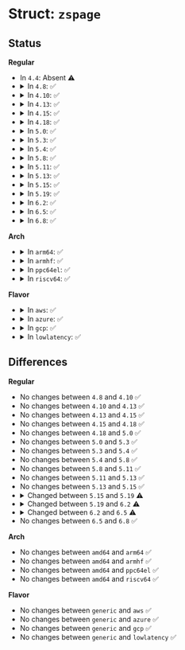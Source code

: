 # Struct: <code>zspage</code>

## Status
<b>Regular</b>
<ul>
<li>
In <code>4.4</code>: Absent ⚠️
</li>
<li>
<details>
<summary>In <code>4.8</code>: ✅</summary>

```c
struct zspage {
    unsigned int fullness;
    unsigned int class;
    unsigned int isolated;
    unsigned int magic;
    unsigned int inuse;
    unsigned int freeobj;
    struct page *first_page;
    struct list_head list;
    rwlock_t lock;
};
```
</details>
</li>
<li>
<details>
<summary>In <code>4.10</code>: ✅</summary>

```c
struct zspage {
    unsigned int fullness;
    unsigned int class;
    unsigned int isolated;
    unsigned int magic;
    unsigned int inuse;
    unsigned int freeobj;
    struct page *first_page;
    struct list_head list;
    rwlock_t lock;
};
```
</details>
</li>
<li>
<details>
<summary>In <code>4.13</code>: ✅</summary>

```c
struct zspage {
    unsigned int fullness;
    unsigned int class;
    unsigned int isolated;
    unsigned int magic;
    unsigned int inuse;
    unsigned int freeobj;
    struct page *first_page;
    struct list_head list;
    rwlock_t lock;
};
```
</details>
</li>
<li>
<details>
<summary>In <code>4.15</code>: ✅</summary>

```c
struct zspage {
    unsigned int fullness;
    unsigned int class;
    unsigned int isolated;
    unsigned int magic;
    unsigned int inuse;
    unsigned int freeobj;
    struct page *first_page;
    struct list_head list;
    rwlock_t lock;
};
```
</details>
</li>
<li>
<details>
<summary>In <code>4.18</code>: ✅</summary>

```c
struct zspage {
    unsigned int fullness;
    unsigned int class;
    unsigned int isolated;
    unsigned int magic;
    unsigned int inuse;
    unsigned int freeobj;
    struct page *first_page;
    struct list_head list;
    rwlock_t lock;
};
```
</details>
</li>
<li>
<details>
<summary>In <code>5.0</code>: ✅</summary>

```c
struct zspage {
    unsigned int fullness;
    unsigned int class;
    unsigned int isolated;
    unsigned int magic;
    unsigned int inuse;
    unsigned int freeobj;
    struct page *first_page;
    struct list_head list;
    rwlock_t lock;
};
```
</details>
</li>
<li>
<details>
<summary>In <code>5.3</code>: ✅</summary>

```c
struct zspage {
    unsigned int fullness;
    unsigned int class;
    unsigned int isolated;
    unsigned int magic;
    unsigned int inuse;
    unsigned int freeobj;
    struct page *first_page;
    struct list_head list;
    rwlock_t lock;
};
```
</details>
</li>
<li>
<details>
<summary>In <code>5.4</code>: ✅</summary>

```c
struct zspage {
    unsigned int fullness;
    unsigned int class;
    unsigned int isolated;
    unsigned int magic;
    unsigned int inuse;
    unsigned int freeobj;
    struct page *first_page;
    struct list_head list;
    rwlock_t lock;
};
```
</details>
</li>
<li>
<details>
<summary>In <code>5.8</code>: ✅</summary>

```c
struct zspage {
    unsigned int fullness;
    unsigned int class;
    unsigned int isolated;
    unsigned int magic;
    unsigned int inuse;
    unsigned int freeobj;
    struct page *first_page;
    struct list_head list;
    rwlock_t lock;
};
```
</details>
</li>
<li>
<details>
<summary>In <code>5.11</code>: ✅</summary>

```c
struct zspage {
    unsigned int fullness;
    unsigned int class;
    unsigned int isolated;
    unsigned int magic;
    unsigned int inuse;
    unsigned int freeobj;
    struct page *first_page;
    struct list_head list;
    rwlock_t lock;
};
```
</details>
</li>
<li>
<details>
<summary>In <code>5.13</code>: ✅</summary>

```c
struct zspage {
    unsigned int fullness;
    unsigned int class;
    unsigned int isolated;
    unsigned int magic;
    unsigned int inuse;
    unsigned int freeobj;
    struct page *first_page;
    struct list_head list;
    rwlock_t lock;
};
```
</details>
</li>
<li>
<details>
<summary>In <code>5.15</code>: ✅</summary>

```c
struct zspage {
    unsigned int fullness;
    unsigned int class;
    unsigned int isolated;
    unsigned int magic;
    unsigned int inuse;
    unsigned int freeobj;
    struct page *first_page;
    struct list_head list;
    rwlock_t lock;
};
```
</details>
</li>
<li>
<details>
<summary>In <code>5.19</code>: ✅</summary>

```c
struct zspage {
    unsigned int huge;
    unsigned int fullness;
    unsigned int class;
    unsigned int isolated;
    unsigned int magic;
    unsigned int inuse;
    unsigned int freeobj;
    struct page *first_page;
    struct list_head list;
    rwlock_t lock;
};
```
</details>
</li>
<li>
<details>
<summary>In <code>6.2</code>: ✅</summary>

```c
struct zspage {
    unsigned int huge;
    unsigned int fullness;
    unsigned int class;
    unsigned int isolated;
    unsigned int magic;
    unsigned int inuse;
    unsigned int freeobj;
    struct page *first_page;
    struct list_head list;
    struct list_head lru;
    bool under_reclaim;
    struct zs_pool *pool;
    rwlock_t lock;
};
```
</details>
</li>
<li>
<details>
<summary>In <code>6.5</code>: ✅</summary>

```c
struct zspage {
    unsigned int huge;
    unsigned int fullness;
    unsigned int class;
    unsigned int isolated;
    unsigned int magic;
    unsigned int inuse;
    unsigned int freeobj;
    struct page *first_page;
    struct list_head list;
    struct zs_pool *pool;
    rwlock_t lock;
};
```
</details>
</li>
<li>
<details>
<summary>In <code>6.8</code>: ✅</summary>

```c
struct zspage {
    unsigned int huge;
    unsigned int fullness;
    unsigned int class;
    unsigned int isolated;
    unsigned int magic;
    unsigned int inuse;
    unsigned int freeobj;
    struct page *first_page;
    struct list_head list;
    struct zs_pool *pool;
    rwlock_t lock;
};
```
</details>
</li>
</ul>
<b>Arch</b>
<ul>
<li>
<details>
<summary>In <code>arm64</code>: ✅</summary>

```c
struct zspage {
    unsigned int fullness;
    unsigned int class;
    unsigned int isolated;
    unsigned int magic;
    unsigned int inuse;
    unsigned int freeobj;
    struct page *first_page;
    struct list_head list;
    rwlock_t lock;
};
```
</details>
</li>
<li>
<details>
<summary>In <code>armhf</code>: ✅</summary>

```c
struct zspage {
    unsigned int fullness;
    unsigned int class;
    unsigned int isolated;
    unsigned int magic;
    unsigned int inuse;
    unsigned int freeobj;
    struct page *first_page;
    struct list_head list;
    rwlock_t lock;
};
```
</details>
</li>
<li>
<details>
<summary>In <code>ppc64el</code>: ✅</summary>

```c
struct zspage {
    unsigned int fullness;
    unsigned int class;
    unsigned int isolated;
    unsigned int magic;
    unsigned int inuse;
    unsigned int freeobj;
    struct page *first_page;
    struct list_head list;
    rwlock_t lock;
};
```
</details>
</li>
<li>
<details>
<summary>In <code>riscv64</code>: ✅</summary>

```c
struct zspage {
    unsigned int fullness;
    unsigned int class;
    unsigned int isolated;
    unsigned int magic;
    unsigned int inuse;
    unsigned int freeobj;
    struct page *first_page;
    struct list_head list;
    rwlock_t lock;
};
```
</details>
</li>
</ul>
<b>Flavor</b>
<ul>
<li>
<details>
<summary>In <code>aws</code>: ✅</summary>

```c
struct zspage {
    unsigned int fullness;
    unsigned int class;
    unsigned int isolated;
    unsigned int magic;
    unsigned int inuse;
    unsigned int freeobj;
    struct page *first_page;
    struct list_head list;
    rwlock_t lock;
};
```
</details>
</li>
<li>
<details>
<summary>In <code>azure</code>: ✅</summary>

```c
struct zspage {
    unsigned int fullness;
    unsigned int class;
    unsigned int isolated;
    unsigned int magic;
    unsigned int inuse;
    unsigned int freeobj;
    struct page *first_page;
    struct list_head list;
    rwlock_t lock;
};
```
</details>
</li>
<li>
<details>
<summary>In <code>gcp</code>: ✅</summary>

```c
struct zspage {
    unsigned int fullness;
    unsigned int class;
    unsigned int isolated;
    unsigned int magic;
    unsigned int inuse;
    unsigned int freeobj;
    struct page *first_page;
    struct list_head list;
    rwlock_t lock;
};
```
</details>
</li>
<li>
<details>
<summary>In <code>lowlatency</code>: ✅</summary>

```c
struct zspage {
    unsigned int fullness;
    unsigned int class;
    unsigned int isolated;
    unsigned int magic;
    unsigned int inuse;
    unsigned int freeobj;
    struct page *first_page;
    struct list_head list;
    rwlock_t lock;
};
```
</details>
</li>
</ul>

## Differences
<b>Regular</b>
<ul>
<li>
No changes between <code>4.8</code> and <code>4.10</code> ✅
</li>
<li>
No changes between <code>4.10</code> and <code>4.13</code> ✅
</li>
<li>
No changes between <code>4.13</code> and <code>4.15</code> ✅
</li>
<li>
No changes between <code>4.15</code> and <code>4.18</code> ✅
</li>
<li>
No changes between <code>4.18</code> and <code>5.0</code> ✅
</li>
<li>
No changes between <code>5.0</code> and <code>5.3</code> ✅
</li>
<li>
No changes between <code>5.3</code> and <code>5.4</code> ✅
</li>
<li>
No changes between <code>5.4</code> and <code>5.8</code> ✅
</li>
<li>
No changes between <code>5.8</code> and <code>5.11</code> ✅
</li>
<li>
No changes between <code>5.11</code> and <code>5.13</code> ✅
</li>
<li>
No changes between <code>5.13</code> and <code>5.15</code> ✅
</li>
<li>
<details>
<summary>Changed between <code>5.15</code> and <code>5.19</code> ⚠️</summary>
<ul>
<li>
<b>Field added. </b>
<code>unsigned int huge</code>
</li>
</ul>
</details>
</li>
<li>
<details>
<summary>Changed between <code>5.19</code> and <code>6.2</code> ⚠️</summary>
<ul>
<li>
<b>Field added. </b>
<code>struct list_head lru</code>
</li>
<li>
<b>Field added. </b>
<code>bool under_reclaim</code>
</li>
<li>
<b>Field added. </b>
<code>struct zs_pool *pool</code>
</li>
</ul>
</details>
</li>
<li>
<details>
<summary>Changed between <code>6.2</code> and <code>6.5</code> ⚠️</summary>
<ul>
<li>
<b>Field removed. </b>
<code>struct list_head lru</code>
</li>
<li>
<b>Field removed. </b>
<code>bool under_reclaim</code>
</li>
</ul>
</details>
</li>
<li>
No changes between <code>6.5</code> and <code>6.8</code> ✅
</li>
</ul>
<b>Arch</b>
<ul>
<li>
No changes between <code>amd64</code> and <code>arm64</code> ✅
</li>
<li>
No changes between <code>amd64</code> and <code>armhf</code> ✅
</li>
<li>
No changes between <code>amd64</code> and <code>ppc64el</code> ✅
</li>
<li>
No changes between <code>amd64</code> and <code>riscv64</code> ✅
</li>
</ul>
<b>Flavor</b>
<ul>
<li>
No changes between <code>generic</code> and <code>aws</code> ✅
</li>
<li>
No changes between <code>generic</code> and <code>azure</code> ✅
</li>
<li>
No changes between <code>generic</code> and <code>gcp</code> ✅
</li>
<li>
No changes between <code>generic</code> and <code>lowlatency</code> ✅
</li>
</ul>
